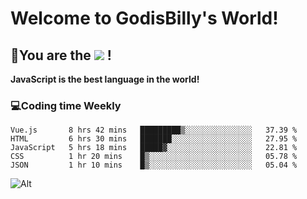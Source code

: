 # Welcome to GodisBilly's World!
## :partying_face:You are the  ![](https://visitor-badge.glitch.me/badge?page_id=Godisbilly.readme) !
**JavaScript is the best language in the world!**
### :computer:Coding time Weekly
  <!--START_SECTION:waka-->
```text
Vue.js       8 hrs 42 mins   █████████▒░░░░░░░░░░░░░░░   37.39 % 
HTML         6 hrs 30 mins   ███████░░░░░░░░░░░░░░░░░░   27.95 % 
JavaScript   5 hrs 18 mins   █████▓░░░░░░░░░░░░░░░░░░░   22.81 % 
CSS          1 hr 20 mins    █▒░░░░░░░░░░░░░░░░░░░░░░░   05.78 % 
JSON         1 hr 10 mins    █▒░░░░░░░░░░░░░░░░░░░░░░░   05.04 % 
```
<!--END_SECTION:waka-->
![Alt](https://repobeats.axiom.co/api/embed/eeff64f6cf3d966257bdb597911b88a4c137d508.svg "Repobeats analytics image")

